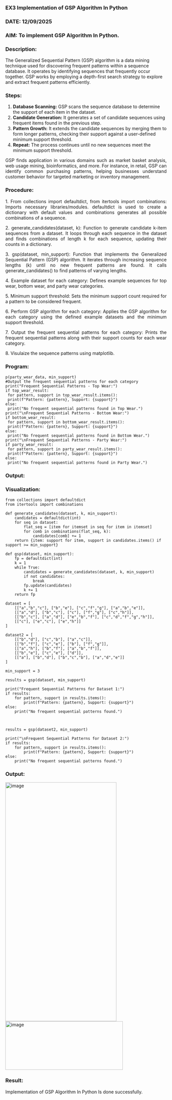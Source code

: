 ### EX3 Implementation of GSP Algorithm In Python
### DATE: 12/09/2025
### AIM: To implement GSP Algorithm In Python.
### Description:
The Generalized Sequential Pattern (GSP) algorithm is a data mining technique used for discovering frequent patterns within a sequence database. It operates by identifying sequences that frequently occur together. GSP works by employing a depth-first search strategy to explore and extract frequent patterns efficiently.
### Steps:
1. <strong>Database Scanning:</strong> GSP scans the sequence database to determine the support of each item in the dataset.
2. <strong>Candidate Generation:</strong> It generates a set of candidate sequences using frequent items found in the previous step.
3. <strong>Pattern Growth:</strong> It extends the candidate sequences by merging them to form longer patterns, checking their support against a user-defined minimum support threshold.
4. <strong>Repeat:</strong> The process continues until no new sequences meet the minimum support threshold.
<p align="justify">
GSP finds application in various domains such as market basket analysis, web usage mining, bioinformatics, and more. For instance, in retail, GSP can identify common purchasing patterns, helping businesses understand customer behavior for targeted marketing or inventory management.
</p>

### Procedure:
<p align="justify">
1. From collections import defaultdict, from itertools import combinations: Imports necessary libraries/modules. defaultdict is
used to create a dictionary with default values and combinations generates all possible combinations of a sequence.</p>
<p align="justify">
2. generate_candidates(dataset, k): Function to generate candidate k-item sequences from a dataset. It loops through each sequence in the
dataset and finds combinations of length k for each sequence, updating their counts in a dictionary.</p>
<p align="justify">
3. gsp(dataset, min_support): Function that implements the Generalized Sequential Pattern (GSP) algorithm. It iterates through increasing
sequence lengths (k) until no new frequent patterns are found. It calls generate_candidates() to find patterns of varying lengths.</p>
<p align="justify">
4. Example dataset for each category: Defines example sequences for top wear, bottom wear, and party wear categories.</p>
<p align="justify">
5. Minimum support threshold: Sets the minimum support count required for a pattern to be considered frequent.</p>
<p align="justify">
6. Perform GSP algorithm for each category: Applies the GSP algorithm for each category using the defined example datasets and the
minimum support threshold.</p>
<p align="justify">
7. Output the frequent sequential patterns for each category: Prints the frequent sequential patterns 
    along with their support counts
for each wear category.</p>
<p align="justify">
8. Visulaize the sequence patterns using matplotlib.
</p>

### Program:
```
p(party_wear_data, min_support)
#Output the frequent sequential patterns for each category
print("Frequent Sequential Patterns - Top Wear:")
if top_wear_result:
 for pattern, support in top_wear_result.items():
 print(f"Pattern: {pattern}, Support: {support}")
else:
 print("No frequent sequential patterns found in Top Wear.")
print("\nFrequent Sequential Patterns - Bottom Wear:")
if bottom_wear_result:
 for pattern, support in bottom_wear_result.items():
 print(f"Pattern: {pattern}, Support: {support}")
else:
 print("No frequent sequential patterns found in Bottom Wear.")
print("\nFrequent Sequential Patterns - Party Wear:")
if party_wear_result:
 for pattern, support in party_wear_result.items():
 print(f"Pattern: {pattern}, Support: {support}")
else:
 print("No frequent sequential patterns found in Party Wear.")
 ```
 
### Output:

### Visualization:
```
from collections import defaultdict
from itertools import combinations

def generate_candidates(dataset, k, min_support):
    candidates = defaultdict(int)
    for seq in dataset:
        flat_seq = [item for itemset in seq for item in itemset]
        for comb in combinations(flat_seq, k):
            candidates[comb] += 1
    return {item: support for item, support in candidates.items() if support >= min_support}

def gsp(dataset, min_support):
    fp = defaultdict(int)
    k = 1
    while True:
        candidates = generate_candidates(dataset, k, min_support)
        if not candidates:
            break
        fp.update(candidates)
        k += 1
    return fp

dataset = [
    [["a","b","c"], ["b","e"], ["c","f","g"], ["a","b","e"]],   
    [["a","d"], ["b","c"], ["c"], ["f","g"], ["c","h"]],       
    [["b","c"], ["a","d"], ["e","b","f"], ["c","d","f","g","h"]], 
    [["c"], ["e","c"], ["e","h"]]                             
]

dataset2 = [
    [["b","d"], ["c","b"], ["a","c"]],  
    [["b","f"], ["c","e"], ["b"], ["f","g"]],       
    [["a","h"], ["b","f"], ["a","b","f"]],
    [["b","e"], ["c","e"], ["d"]],   
    [["a"], ["b","d"], ["b","c","b"], ["a","d","e"]]
]

min_support = 3

results = gsp(dataset, min_support)

print("Frequent Sequential Patterns for Dataset 1:")
if results:
    for pattern, support in results.items():
        print(f"Pattern: {pattern}, Support: {support}")
else:
    print("No frequent sequential patterns found.")
    


results = gsp(dataset2, min_support)

print("\nFrequent Sequential Patterns for Dataset 2:")
if results:
    for pattern, support in results.items():
        print(f"Pattern: {pattern}, Support: {support}")
else:
    print("No frequent sequential patterns found.")
```
### Output:

<img width="347" height="743" alt="image" src="https://github.com/user-attachments/assets/06452998-4268-4a8d-9db4-b81b97cd7a84" />
<img width="367" height="151" alt="image" src="https://github.com/user-attachments/assets/9ac1c93a-15d0-4b2c-ae1b-0b97918f19ca" />

### Result:
Implementation of GSP Algorithm In Python Is done successfully.
